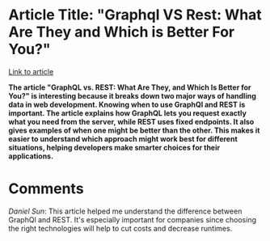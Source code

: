 # Article Title: "Graphql VS Rest: What Are They and Which is Better For You?"

[Link to article](https://softwareengineeringdaily.com/2024/06/17/graphql-vs-rest-what-are-they-and-which-is-better-for-you/)


**The article "GraphQL vs. REST: What Are They, and Which Is Better for You?" is interesting because it breaks down two major ways of handling data in web development. Knowing when to use GraphQl and REST is important. The article explains how GraphQL lets you request exactly what you need from the server, while REST uses fixed endpoints. It also gives examples of when one might be better than the other. This makes it easier to understand which approach might work best for different situations, helping developers make smarter choices for their applications.**


# Comments 

*Daniel Sun*: This article helped me understand the difference between GraphQl and REST. It's especially important for companies since choosing the right technologies will help to cut costs and decrease runtimes.